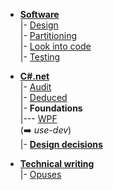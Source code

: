 - [__Software__](readme+/dev/)\
|- [Design](readme+/dev/design/)\
|- [Partitioning](readme+/dev/design/readme+/software-parts)\
|- [Look into code](readme+/dev/code/)\
|- [Testing](readme+/dev/testing/)

- [__C#.net__](readme+/.net)\
|- [Audit](readme+/.net/readme+/audit)\
|- [Deduced](readme+/.net/readme+/deduced)\
|- **Foundations**\
|--- [WPF](readme+/.net/wpf/)\
(➡️ _use-dev_)\
|- [**Design decisions**](https://github.com/Kyriosity/use-dev/blob/main/readme+/decisions) 


- [__Technical writing__](readme+/pencraft)\
|- [Opuses](readme+/pencraft/readme+/opuses/)

